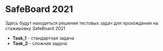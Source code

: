 # SafeBoard 2021
Здесь будут находиться решения тестовых задач для прохождения на стажировку SafeBoard 2021

- **Task_1** - стандартная задача
- **Task_2** - сложная задача
